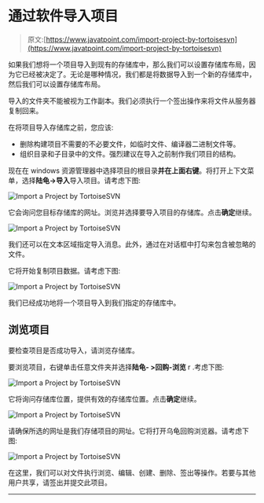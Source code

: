# 通过软件导入项目

> 原文:[https://www.javatpoint.com/import-project-by-tortoisesvn](https://www.javatpoint.com/import-project-by-tortoisesvn)

如果我们想将一个项目导入到现有的存储库中，那么我们可以设置存储库布局，因为它已经被决定了。无论是哪种情况，我们都是将数据导入到一个新的存储库中，然后我们可以设置存储库布局。

导入的文件夹不能被视为工作副本。我们必须执行一个签出操作来将文件从服务器复制回来。

在将项目导入存储库之前，您应该:

*   删除构建项目不需要的不必要文件，如临时文件、编译器二进制文件等。
*   组织目录和子目录中的文件。强烈建议在导入之前制作我们项目的结构。

现在在 windows 资源管理器中选择项目的根目录**并在上面右键**。将打开上下文菜单，选择**陆龟→导入**导入项目。请考虑下图:

![Import a Project by TortoiseSVN](../Images/c593176c7955c0df47d3cb222a892f57.png)

它会询问您目标存储库的网址。浏览并选择要导入项目的存储库。点击**确定**继续。

![Import a Project by TortoiseSVN](../Images/12caead122ffb36081a297847242d6af.png)

我们还可以在文本区域指定导入消息。此外，通过在对话框中打勾来包含被忽略的文件。

它将开始复制项目数据。请考虑下图:

![Import a Project by TortoiseSVN](../Images/691f239e8086f57b925658fb6e3a72dc.png)

我们已经成功地将一个项目导入到我们指定的存储库中。

## 浏览项目

要检查项目是否成功导入，请浏览存储库。

要浏览项目，右键单击任意文件夹并选择**陆龟- >回购-浏览** r .考虑下图:

![Import a Project by TortoiseSVN](../Images/080de7b2223f42befa50e66d4d009023.png)

它将询问存储库位置，提供有效的存储库位置。点击**确定**继续。

![Import a Project by TortoiseSVN](../Images/0446352581ef9382ab40c4c01f3b25f3.png)

请确保所选的网址是我们存储项目的网址。它将打开乌龟回购浏览器。请考虑下图:

![Import a Project by TortoiseSVN](../Images/e7ba7da7bebaf4257db8836007912e0b.png)

在这里，我们可以对文件执行浏览、编辑、创建、删除、签出等操作。若要与其他用户共享，请签出并提交此项目。

* * *
